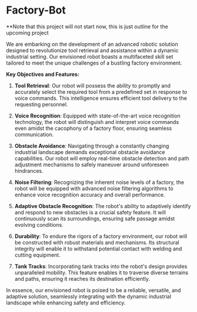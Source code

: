 # Factory-Bot
**Note that this project will not start now, this is just outline for the upcoming project

We are embarking on the development of an advanced robotic solution designed to revolutionize tool retrieval and assistance within a dynamic industrial setting. Our envisioned robot boasts a multifaceted skill set tailored to meet the unique challenges of a bustling factory environment.

**Key Objectives and Features:**

1. **Tool Retrieval**: Our robot will possess the ability to promptly and accurately select the required tool from a predefined set in response to voice commands. This intelligence ensures efficient tool delivery to the requesting personnel.

2. **Voice Recognition**: Equipped with state-of-the-art voice recognition technology, the robot will distinguish and interpret voice commands even amidst the cacophony of a factory floor, ensuring seamless communication.

3. **Obstacle Avoidance**: Navigating through a constantly changing industrial landscape demands exceptional obstacle avoidance capabilities. Our robot will employ real-time obstacle detection and path adjustment mechanisms to safely maneuver around unforeseen hindrances.

4. **Noise Filtering**: Recognizing the inherent noise levels of a factory, the robot will be equipped with advanced noise filtering algorithms to enhance voice recognition accuracy and overall performance.

5. **Adaptive Obstacle Recognition**: The robot's ability to adaptively identify and respond to new obstacles is a crucial safety feature. It will continuously scan its surroundings, ensuring safe passage amidst evolving conditions.

6. **Durability**: To endure the rigors of a factory environment, our robot will be constructed with robust materials and mechanisms. Its structural integrity will enable it to withstand potential contact with welding and cutting equipment.

7. **Tank Tracks**: Incorporating tank tracks into the robot's design provides unparalleled mobility. This feature enables it to traverse diverse terrains and paths, ensuring it reaches its destination efficiently.

In essence, our envisioned robot is poised to be a reliable, versatile, and adaptive solution, seamlessly integrating with the dynamic industrial landscape while enhancing safety and efficiency.
